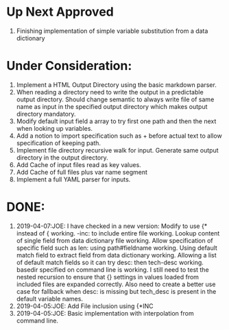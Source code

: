 # Up Next Approved

1. Finishing implementation of simple variable substitution from a data dictionary

# Under Consideration:

1. Implement a HTML Output Directory using the basic markdown parser.
2. When reading a directory need to write the output in a predictable output directory.  Should change semantic to always write file of same name as input in the specified output directory which makes output directory mandatory.
3. Modify default  input field a array to try first one path and then the next when looking up variables.
4. Add a notion to import specification such as + before actual text to allow specification of keeping path.
5. Implement file directory recursive walk for input.  Generate same output directory in the output directory.
6. Add Cache of input files read as key values.
7. Add Cache of full files plus var name segment 
8. Implement a full YAML parser for inputs.



# DONE:

1. 2019-04-07:JOE: I have checked in a new version:   Modify to use {* instead of { working.   -inc: to include entire file working.   Lookup content of single field from data dictionary file working.   Allow specification of specific field such as len: using  path#fieldname working.    Using default match field to extract field from data dictionary working.   Allowing a list of default match fields so it can try desc: then tech-desc working.   basedir specified on command line is working. I still need to test the nested recursion to ensure that {} settings in values loaded from included files are expanded correctly.   Also need to create a better use case for fallback when desc: is missing but tech_desc is present in the default variable names.   
2. 2019-04-05:JOE: Add File inclusion using {*INC
3. 2019-04-05:JOE: Basic implementation with interpolation from command line.



